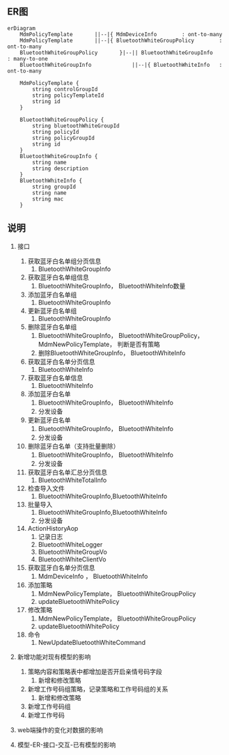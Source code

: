## ER图
```mermaid
erDiagram
	MdmPolicyTemplate		||--|{ MdmDeviceInfo		: ont-to-many
	MdmPolicyTemplate		||--|{ BluetoothWhiteGroupPolicy		: ont-to-many
	BluetoothWhiteGroupPolicy		}|--|| BluetoothWhiteGroupInfo		: many-to-one
    BluetoothWhiteGroupInfo 			||--|{ BluetoothWhiteInfo	: ont-to-many 
	
	MdmPolicyTemplate {
		string controlGroupId
		string policyTemplateId
		string id
	}
	
	BluetoothWhiteGroupPolicy {
	    string bluetoothWhiteGroupId
	    string policyId
        string policyGroupId
		string id
    }
	BluetoothWhiteGroupInfo {
        string name
		string description
    }
	BluetoothWhiteInfo {
	    string groupId
		string name
		string mac
    }
```

## 说明
1. 接口
	1. 获取蓝牙白名单组分页信息
		1. BluetoothWhiteGroupInfo
	2. 获取蓝牙白名单组信息
		1. BluetoothWhiteGroupInfo， BluetoothWhiteInfo数量
	3. 添加蓝牙白名单组
		1. BluetoothWhiteGroupInfo
	4. 更新蓝牙白名单组
		1. BluetoothWhiteGroupInfo
	5. 删除蓝牙白名单组
		1. BluetoothWhiteGroupInfo， BluetoothWhiteGroupPolicy， MdmNewPolicyTemplate， 判断是否有策略
		2. 删除BluetoothWhiteGroupInfo， BluetoothWhiteInfo
	6. 获取蓝牙白名单分页信息
		1. BluetoothWhiteInfo
	7. 获取蓝牙白名单信息
		1. BluetoothWhiteInfo
	8. 添加蓝牙白名单
		1. BluetoothWhiteGroupInfo， BluetoothWhiteInfo
		2. 分发设备
	9. 更新蓝牙白名单
		1. 	BluetoothWhiteGroupInfo， BluetoothWhiteInfo
		2. 分发设备
	10. 删除蓝牙白名单（支持批量删除）
		1. 	BluetoothWhiteGroupInfo， BluetoothWhiteInfo
		2. 分发设备
	11. 获取蓝牙白名单汇总分页信息
		1. BluetoothWhiteTotalInfo
	12. 检查导入文件
		1. BluetoothWhiteGroupInfo,BluetoothWhiteInfo
	13. 批量导入
		1. 	BluetoothWhiteGroupInfo,BluetoothWhiteInfo
		2. 分发设备
	14. ActionHistoryAop
		1. 记录日志
		2. BluetoothWhiteLogger
		3. BluetoothWhiteGroupVo
		4. BluetoothWhiteClientVo
	15. 获取蓝牙白名单分页信息
		1. MdmDeviceInfo   ， BluetoothWhiteInfo
	16. 添加策略
		1. MdmNewPolicyTemplate， BluetoothWhiteGroupPolicy
		2. updateBluetoothWhitePolicy
	17. 修改策略
		1. MdmNewPolicyTemplate， BluetoothWhiteGroupPolicy
		2. updateBluetoothWhitePolicy
	18. 命令
		1. NewUpdateBluetoothWhiteCommand
2. 新增功能对现有模型的影响
	1. 策略内容和策略表中都增加是否开启亲情号码字段
		1. 新增和修改策略
	2. 新增工作号码组策略，记录策略和工作号码组的关系
		1. 新增和修改策略
	3. 新增工作号码组
	4. 新增工作号码

3. web端操作的变化对数据的影响
4. 模型-ER-接口-交互-已有模型的影响
